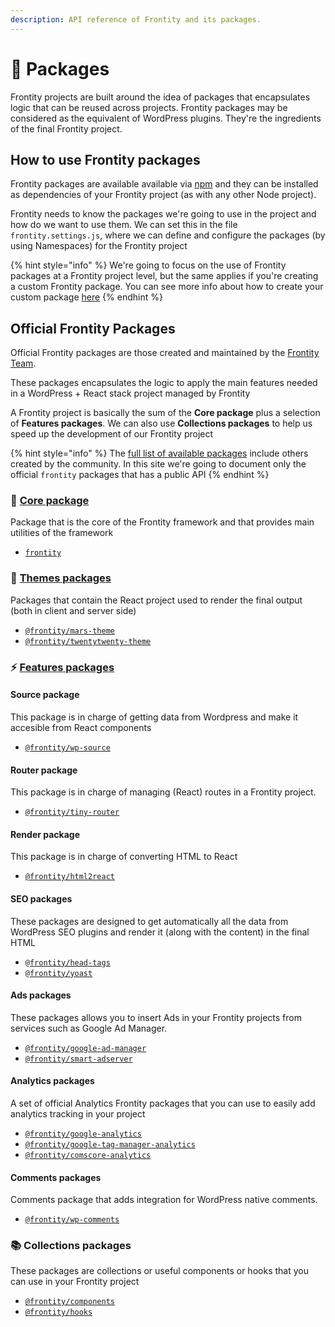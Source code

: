 ```yaml
---
description: API reference of Frontity and its packages.
---
```


# 🍱 Packages

Frontity projects are built around the idea of packages that encapsulates logic that can be reused across projects. Frontity packages may be considered as the equivalent of WordPress plugins. They're the ingredients of the final Frontity project.

## How to use Frontity packages

Frontity packages are available available via [npm](https://www.npmjs.com/search?q=keywords:frontity) and they can be installed as dependencies of your Frontity project \(as with any other Node project\).

Frontity needs to know the packages we're going to use in the project and how do we want to use them. We can set this in the file `frontity.settings.js`, where we can define and configure the packages \(by using Namespaces\) for the Frontity project

{% hint style="info" %}
We're going to focus on the use of Frontity packages at a Frontity project level, but the same applies if you're creating a custom Frontity package. You can see more info about how to create your custom package [here](./)
{% endhint %}

## Official Frontity Packages

Official Frontity packages are those created and maintained by the [Frontity Team](https://frontity.org/about-us/).

These packages encapsulates the logic to apply the main features needed in a WordPress + React stack project managed by Frontity

A Frontity project is basically the sum of the **Core package** plus a selection of **Features packages**. We can also use **Collections packages** to help us speed up the development of our Frontity project

{% hint style="info" %}
The [full list of available packages](https://www.npmjs.com/search?q=keywords:frontity) include others created by the community. In this site we're going to document only the official `frontity` packages that has a public API
{% endhint %}

### 💙 [Core package](core-package/)

Package that is the core of the Frontity framework and that provides main utilities of the framework

- [`frontity`](core-package/frontity.md)

### 🎨 [Themes packages](themes-packages/)

Packages that contain the React project used to render the final output (both in client and server side)

- [`@frontity/mars-theme`](themes-packages/frontity-mars-theme.md)
- [`@frontity/twentytwenty-theme`](themes-packages/frontity-twentytwenty-theme.md)

### ⚡️ [Features packages](features-packages/)

#### Source package

This package is in charge of getting data from Wordpress and make it accesible from React components

- [`@frontity/wp-source`](features-packages/wp-source.md)

#### Router package

This package is in charge of managing \(React\) routes in a Frontity project.

- [`@frontity/tiny-router`](features-packages/tiny-router.md)

#### Render package

This package is in charge of converting HTML to React

- [`@frontity/html2react`](features-packages/html2react.md)

#### SEO packages

These packages are designed to get automatically all the data from WordPress SEO plugins and render it \(along with the content\) in the final HTML

- [`@frontity/head-tags`](features-packages/head-tags.md)
- [`@frontity/yoast`](features-packages/yoast.md)

#### Ads packages

These packages allows you to insert Ads in your Frontity projects from services such as Google Ad Manager.

- [`@frontity/google-ad-manager`](features-packages/google-ad-manager.md)
- [`@frontity/smart-adserver`](features-packages/smart-ads.md)

#### Analytics packages

A set of official Analytics Frontity packages that you can use to easily add analytics tracking in your project

- [`@frontity/google-analytics`](features-packages/analytics/google-analytics.md)
- [`@frontity/google-tag-manager-analytics`](features-packages/analytics/google-tag-manager-analytics.md)
- [`@frontity/comscore-analytics`](features-packages/analytics/comscore-analytics.md)

#### Comments packages

Comments package that adds integration for WordPress native comments.

- [`@frontity/wp-comments`](features-packages/wp-comments.md)

### 📚 Collections packages

These packages are collections or useful components or hooks that you can use in your Frontity project

- [`@frontity/components`](collections-packages/components.md)
- [`@frontity/hooks`](collections-packages/hooks/)
